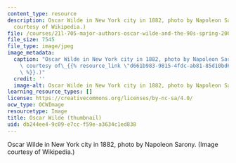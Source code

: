 ```yaml
---
content_type: resource
description: Oscar Wilde in New York city in 1882, photo by Napoleon Sarony. (Image
  courtesy of Wikipedia.)
file: /courses/21l-705-major-authors-oscar-wilde-and-the-90s-spring-2003/db244ee49c09e7ccf59ea3634c1ed838_21l-705s03-th.jpg
file_size: 7545
file_type: image/jpeg
image_metadata:
  caption: "Oscar Wilde in New York city in 1882, photo by Napoleon Sarony. (Image\
    \ courtesy of\_{{% resource_link \"d661b983-9815-4fdc-ab81-85d10bd6b855\" \"Wikipedia\"\
    \ %}}.)"
  credit: ''
  image-alt: Oscar Wilde in New York city in 1882, photo by Napoleon Sarony.
learning_resource_types: []
license: https://creativecommons.org/licenses/by-nc-sa/4.0/
ocw_type: OCWImage
resourcetype: Image
title: Oscar Wilde (thumbnail)
uid: db244ee4-9c09-e7cc-f59e-a3634c1ed838
---
```

Oscar Wilde in New York city in 1882, photo by Napoleon Sarony. (Image courtesy of Wikipedia.)